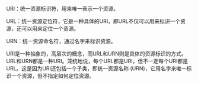 URI：统一资源标识符，用来唯一表示一个资源。

URL：统一资源定位符，它是一种具体的URI，即URL不仅可以用来标识一个资源，还可以用来定位一个资源。

URN：统一资源命名符，通过名字来标识资源。


URI是一种抽象的，高层次的概念，而URL和URN则是具体的资源标识的方式。URL和URN都是一种URI。笼统地说，每个URL都是URI，但不一定每个URI都是URL。这是因为URI还包括一个子类，即统一资源名称 (URN)，它用名字来唯一标识一个资源，但不指定如何定位资源。